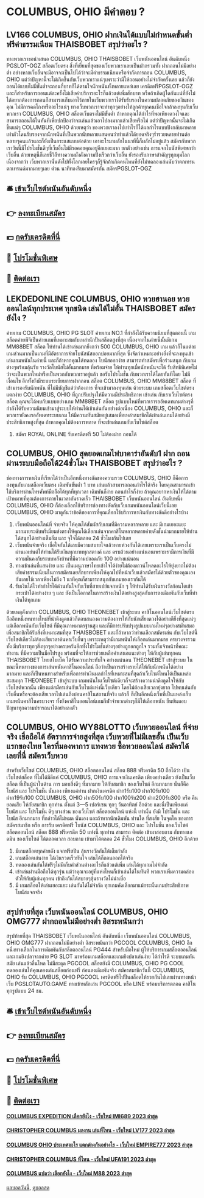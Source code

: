 # COLUMBUS, OHIO มีคำตอบ ?
## LV166 COLUMBUS, OHIO ฝากเงินได้แบบไม่กำหนดขั้นต่ำ ฟรีค่าธรรมเนียม THAISBOBET สรุปว่าอะไร ?
ทางพวกเราขอนำเสนอ COLUMBUS, OHIO THAISBOBET เว็บพนันออนไลน์ อันดับหนึ่ง PGSLOT-OGZ สล็อตเว็บตรง สิ่งที่เยี่ยมที่สุดของเว็บพวกเราเลยเป็นฝากรวมทั้ง ฝากถอนไม่มีอย่างต่ำ อย่างหากเว็บอื่นจะมีอาจจะเป็นไปได้ว่าจะมีค่าธรรมเนียมหรือจำกัดการถอน COLUMBUS, OHIO แต่ว่าปัญหานี้จะไม่เกิดขึ้นกับเว็บพวกเราแน่ๆเพราะว่ามีให้ถอนอย่างไม่จำกัดครั้งเลย แล้วก็ยังถอนได้แบบไม่มีขั้นต่ำจะถอนกี่บาทก็ได้ตามใจนักพนันทั้งหลายแหล่เลย เครดิตฟรีPGSLOT-OGZ และก็สำหรับการถอนแต่ละครั้งไม่เสียค่าบริการอะไรก็แล้วแต่เพิ่มสักบาท หรือถ้าเกิดผู้ใดกันแน่ที่ยังไม่ได้อยากต้องการถอนก็สามารถเก็บเอาไว้ภายในเว็บพวกเราได้รับรับรองในความปลอดภัยของเงินของคุณ ไม่มีการคดโกงหรืออะไรแน่ๆ ทางเว็บพวกเราจะทำทุกๆอย่างให้ลูกค้าทุกคนเชื่อใจกล้าลงทุนกับเว็บพวกเรา COLUMBUS, OHIO สล็อตเว็บตรงไม่มีขั้นต่ำ ถ้าหากคุณได้กำไรที่พอเพียงดวงใจและสามารถถอนได้ในทันทีเพื่อปกป้องว่าจะเล่นแล้วเอาไปลงมากแล้วเสียหรือไม่ แต่ว่าปัญหานั้นจะไม่เกิดขึ้นแน่ๆ COLUMBUS, OHIO ด้วยเหตุว่า ของพวกเราลงไปเท่าไรก็ได้ผลกำไรแบบปังกลับมาหลายเท่าตัวโดนรับรองจากนักพนันที่เป็นพวกนับหลายแสนคนว่าทำแล้วได้ยอดจริงๆร่ำรวยหลายท่านต่อหลายๆคนแล้วและก็ยังเป็นกระแสแบบต่อด้วย เอาอะไรมาผลักในนาทีนี้ก็ผลักไม่อยู่แล้ว สมัครกับพวกเราวันนี้มีโปรโมชั่นดีๆที่เว็บอื่นไม่มีรอคอยคุณอยู่อีกเยอะมาก ยกตัวอย่างเช่น การแจกโบนัสพิเศษกว่าเว็บอื่น ด้วยเหตุนี้ก็เลยชี้วิถีทางความมั่งคั่งความปังเร็วกว่าเว็บอื่น ยังรองรับภาษาสำคัญๆทุกมุมโลก เนื่องจากว่า เว็บพวกเรานั้นดังไปทั้งโลกเลยใครๆก็รู้จักถ้าเกิดคนไหนที่ยังไม่ทดลองเล่นนับว่าตกเทรนตกเทรนด์มากมายๆเลย ด่วน นาทีทองรีบมาสมัครกัน สมัครPGSLOT-OGZ

## 🛎 [เข้าเว็บไซต์พนันอันดับหนึ่ง](https://bit.ly/3SdLNi2)
## 👉 [ลงทะเบียนสมัคร](https://bit.ly/3SdLNi2)
## 💵 [กดรับเครดิตที่นี่](https://bit.ly/3dyRKHj)
## 👑 [โปรโมชั่นพิเศษ](https://bit.ly/3dyRKHj)
## 📱 [ติดต่อเรา](https://bit.ly/3dyRKHj)

## LEKDEDONLINE COLUMBUS, OHIO หวยฮานอย หวยออนไลน์ทุกประเทศ ทุกชนิด เล่นได้ไม่อั้น THAISBOBET สมัครยังไง ?
ค่ายเกม COLUMBUS, OHIO PG SLOT ค่ายเกม NO.1 ที่กำลังได้รับความนิยมที่สุดตอนนี้ เกมสล็อตค่ายพีจีเป็นค่ายเกมที่เหมาะสมกับเหล่านักปั่นสล็อตสูงที่สุด เนื่องจากในค่ายนี้นั้นมีเกม MM88BET สล็อต ให้ท่านได้เข้าเล่นมากยิ่งกว่า 500 COLUMBUS, OHIO เกม แล้วก็ในแต่ละเกมส่วนมากเป็นเกมที่มีอัตราการจ่ายโบนัสนัสออกบ่อยมากที่สุด ซึ่งจัดว่าเหมาะอย่างยิ่งที่จะลงทุนเข้าเล่นเกมพนันในค่ายนี้ และก็ถ้าหากคุณได้ทดลอง
โบนัสออกง่าย สามารถทำสมัครเพื่อร่วมสนุก กับเกมต่างๆพร้อมลุ้นรับ รางวัลโบนัสไม่อั้นมากมาย ที่พร้อมจ่าย ให้ท่านทุกเมื่อนักพนันจะได้ รับสิทธิพิเศษไม่ว่าจะเป็นพวกใหม่หรือเป็นพวกกับพวกเราอยู่แล้ว ขอรับโปรโมชั่น กับพวกเราได้โดยทันทีโดย ไม่มีเงื่อนไข อีกทั้งยังมีระบบระเบียบการฝากถอน สล็อต COLUMBUS, OHIO MM88BET สล็อต ที่เข้ามารองรับนักพนัน ที่ไม่มีบัญชีแต่ว่าต้องการ ที่จะเข้ามาลงทุนเล่น ด้วยระบบ เกมสล็อตเว็บไซต์ตรงแตกง่าย COLUMBUS, OHIO ที่ถูกปรับปรุงให้มีความมีประสิทธิภาพ
เข้าเล่น กับเราเว็บไซต์ตรงสล็อต คุณจะได้พบกับแบบอย่างเกม MM88BET สล็อต รูปแบบใหม่ที่พวกเรารออัพเดทเกมต่างๆที่กำลังได้รับความนิยมเข้ามาสู่ระบบให้ท่านได้เข้าเล่นกันอย่างต่อเนื่อง COLUMBUS, OHIO และก็พวกเรายังคงรออัพเดทระบบเกม ให้มีความทันสมัยอยู่เสมอเพื่อเหล่าสมาชิกได้เข้าเล่นเกมได้อย่างมีประสิทธิภาพสูงที่สุด ถ้าหากคุณไม่ต้องการพลาด ที่จะเข้าเล่นเกมกับเว็บไซต์สล็อต
1. สมัคร ROYAL ONLINE รับเครดิตฟรี 50 ไม่ต้องฝาก ถอนได้

## COLUMBUS, OHIO สุดยอดเกมไพ่บาคาร่าอันดับ1 ฝาก ถอน ผ่านระบบมือถือได้24ชั่วโมง THAISBOBET สรุปว่าอะไร ?
ช่องทางการหาเงินที่เรียกได้ว่าเป็นอีกหนึ่งทางลัดของความรวย COLUMBUS, OHIO ก็คือการลงทุนกับเกมสล็อตเว็บตรง เดิมพันขั้นต่ำ 1 บาท เล่นแล้วสามารถถอนกำไรได้จริง โดยคุณสามารถเข้าใช้บริการผ่านโทรศัพท์มือถือได้ทุกที่ทุกเวลา เดิมพันก็ง่าย ถอนกำไรก็ง่าย ถ้าคุณอยากหาเงินให้ได้ตามเป้าหมายที่คุณต้องการภายในเวลาอันรวดเร็ว THAISBOBET เว็บพนันออนไลน์ อันดับหนึ่ง COLUMBUS, OHIO ก็ต้องเลือกใช้บริการช่องทางลัดกับเว็บเกมพนันออนไลน์เว็บนี้เลย COLUMBUS, OHIO มาดูกันว่าข้อดีของการที่คุณเลือกใช้บริการหาเงินกับทางลัดดีอย่างไรบ้าง
1. เว็บพนันออนไลน์ที่ จ่ายจริง ให้คุณได้สัมผัสกับเกมที่มีความหลากหลาย และ มีเกมเยอะแยะมากมายระดับพรีเมี่ยมส่งตรงให้คุณได้เลือกเล่นจากคาสิโนหลากหลายค่ายดังชั้นนำมากมายให้ท่านได้สนุกได้อย่างเต็มอิ่ม และ จุใจได้ตลอด 24 ชั่วโมงกันไปเลย
2. เว็บพนันจ่ายจริง เชื่อใจกันได้เลยมีความสบายใจแล้วหายห่วงกันได้เลยเพราะเราเป็นเว็บตรงไม่ผ่านเอเย่นต์ให้ท่านได้รับเงินทุกบาททุกสตางค์ และ ครบถ้วนอย่างแน่นอนเพราะเรามีการเงินที่มีความมั่นคงกับระบบหลังบ้านที่มีความปลอดภัย 100 อย่างแน่นอน
3. ทางเข้าเล่นที่แสนง่าย และ เป็นเมนูภาษาไทยเข้าใจได้ง่ายไม่ต้องดาวน์โหลดอะไรให้ยุ่งยากไม่ต้องเสียค่าธรรมเนียมในการสมัครเลยสักบาทเพียงให้คุณไปที่หน้าเว็บแล้วสมัครได้ด้วยตัวของคุณเองกันเลยใช้เวลาเพียงไม่ถึง 1 นาทีคุณก็สามารถสนุกกับเกมของเรากันได้
4. รับเงินได้ไวทำกำไรได้ด่วนทันใจกับเว็บที่สายเปย์แจกหนัก ๆ ให้ท่านได้รับเงินรางวัลก้อนโตเข้ากระเป๋าได้อย่างง่าย ๆ และ ยังเป็นโอกาสในการสร้างเงินได้อย่างสูงสุดกับการลงเดิมพันกับเว็บที่ทำเงินได้ทุกเกม

ด้วยเหตุดังกล่าว COLUMBUS, OHIO THEONEBET เข้าสู่ระบบ คาสิโนออนไลน์เว็บไซต์ตรง ถืออีกหนึ่งหนทางใหม่ที่น่าดึงดูดแล้วก็ตอบสนองความต้องการให้กับนักเสี่ยงดวงได้อย่างดียิ่งที่สุดแน่ๆ แม้เลือกพนันกับเว็บไซต์ ที่มีคุณภาพมาตรฐานสูง และก็มีการปรับปรุงรูปแบบเกมใหม่ๆอย่างสม่ำเสมอ เพื่อสมาชิกได้รับสิ่งที่เหมาะสมที่สุด THAISBOBET และก็ถ้าหากว่าท่านเลือกสมัครเล่น กับเว็บไซต์นี้ เว็บไซต์เดียวไม่ต้องเสียเวลาค้นหาเว็บอื่นๆ เพราะเหตุว่ามีเกมพนันให้เลือกเล่นมากมาย ครบวงจรรวมทั้ง มีบริการทุกๆสิ่งทุกๆอย่างครบครันอีกทั้งโปรโมชั่นต่างๆอย่างถูกอกถูกใจ รวมทั้งเจ้าหน้าที่คณะทำงาน ที่มีความเป็นมือโปรสูง พร้อมที่จะให้การช่วยเหลือคำเสนอแนะต่างๆ ให้กับผู้เล่นทุกคน THAISBOBET ไทยสโบเบ็ต ได้รับความประทับใจ อย่างแน่นอน
THEONEBET เข้าสู่ระบบ ในขณะนี้หนทางของการเล่นพนันคาสิโนออนไลน์ ถือว่าเป็นการสร้างรายได้ให้กับนักพนันได้อย่างมากมาย และก็เป็นหนทางสำหรับเพื่อการทำเงินผลกำไรที่เหมาะสมที่สุดถ้าเว็บไซต์ไหนได้เป็นแหล่งสะสมทุก THEONEBET เข้าสู่ระบบ เกมพนันในเว็บไซต์เดียวก็จะสร้างความน่าดึงดูดใจให้กับเว็บไซต์พวกนั้น เพียงแต่สมัครเล่นกับเว็บไซต์แห่งนี้เว็บเดียว โดยไม่ต้องเสียเวลายุ่งยาก ไปพบเล่นกับเว็บอื่นหรือจะต้องเสียเวลาไปเล่นถึงบ่อนคาสิโนสถานที่จริง แล้วก็ ก็เป็นอีกหนึ่งเว็บที่เป็นแหล่งเก็บเกมพนันคาสิโนครบวงจร ทั้งยังคาสิโนออนไลน์เกมกีฬาจำพวกต่างๆก็มีให้เลือกพนัน ยืนยันตอบปัญหาทุกความปรารถนาได้อย่างลงตัว

## COLUMBUS, OHIO WY88LOTTO เว็บหวยออนไลน์ ที่จ่ายจริง เชื่อถือได้ อัตราการจ่ายสูงที่สุด เว็บหวยที่ไม่มีเลขอั้น เป็นเว็บแรกของไทย ใครที่มองหาการ แทงหวย ซื้อหวยออนไลน์ สมัครได้เลยที่นี่ สมัครเว็บหวย
สำหรับเว็บไซต์ COLUMBUS, OHIO สล็อตออนไลน์ สล็อต 888 ฟรีเครดิต 50 ถือได้ว่า เป้นเว็บไซต์สล็อต ที่ไม่ได้มีดีแค่ COLUMBUS, OHIO การแจกเงินเครดิต เพียงอย่างเดียว ยังเป็นเว็บสล็อต ที่เป็นผู้นำในด้าน การ มอบสิ่งดีๆ ที่มากมาย ให้กับสมาชิก ของเว็บไซต์ อีกมากมาย นั่นก็คือ โบนัส และ โปรโมชั่น นั่นเอง เพียงแค่ท่าน ฝากเงินเครดิต ฝาก1รับ100 ฝาก10รับ100 ฝาก19รับ100 COLUMBUS, OHIO ฝาก50รับ100 ฝาก100รับ200 ฝาก200รับ300 หรือ คืนยอดเสีย ให้กัยสมาชิก ทุกท่าน ตั้งแต่ 3—5 เปอร์เซน ทุกๆ วันอาทิตย์ อีกด้วย และนี่เป็นเพียงแค่ โบนัส และ โปรโมชั่น ดีๆ บางส่วน ของเว็บไซต์ สล็อตออนไลน์ แห่งนี้ เท่านั้น ยังมี โปรโมชั่น และ โบนัส อีกมากมาย ที่กล่าวได้ไม่หมด นั่นเอง และถ้าหากนักเดิมพัน ท่านใด ที่สงสัย ในจุดใด ของการ สมัครสมาชิก หรือ การรับ เครดิตฟรี โบนัส COLUMBUS, OHIO และ โปรโมชั่น ของเว็บไซต์ สล็อตออนไลน์ สล็อต 888 ฟรีเครดิต 50 แห่งนี้ ทุกท่าน สามารถ ติดต่อ เข้ามาสอบถาม กับทางแอดมิน ของเว็บไซต์ ได้ตลอดเวลา สอบถาม เข้ามาได้ตลอด 24 ชั่วโมง COLUMBUS, OHIO อีกด้วย
1. มีเกมสล็อตทุกค่ายดัง แจกฟรีสปิน ลุ้นรางวัลกันได้เต็มกำลัง
2. เกมสล็อตเล่นง่าย ได้เงินรวดเร็วทันใจ เล่นได้ก็ถอนออกได้จริง
3. ทดลองเล่นกันได้ฟรีๆไม่มีเก็บค่าส่วนต่างอะไรก็แล้วแต่เพิ่ม เล่นได้ทุกเกมไม่จำกัด
4. เข้าเล่นผ่านมือถือได้ทุกรุ่น แม้ว่าคุณจะอยู่ที่แห่งไหนก็เข้าเล่นได้ในทันที พวกเราเพิ่มความคล่องตัวให้กับผู้เล่นทุกคน เข้าถึงกันได้สบายๆลุ้นรางวัลไม่น่าเบื่อ
5. มี เกมสล็อตให้เล่นเยอะแยะ เล่นกันได้ไม่จำกัด ทุกเกมคัดเลือกมาแม้กระนั้นเกมประสิทธิภาพโบนัสแจกจริง

## สรุปท้ายที่สุด เว็บพนันออนไลน์ COLUMBUS, OHIO OMG777 ฝากถอนไม่มีอย่างต่ำ อิสระพนันกว่า
สรุปท้ายที่สุด THAISBOBET เว็บพนันออนไลน์ อันดับหนึ่ง เว็บพนันออนไลน์ COLUMBUS, OHIO OMG777 ฝากถอนไม่มีอย่างต่ำ อิสระพนันกว่า PGCOOL COLUMBUS, OHIO อีกหนึ่งทางเลือกในการเดิมพันกับสล็อตออนไลน์ PG444 สำหรับมือใหม่ ผู้ให้บริการเกมสล็อตออนไลน์และเกมยิงปลาจากค่าย PG SLOT มาพร้อมเกมสล็อตและเกมยิงปลาเล่นง่าย ได้กำไรดี ระบบเกมทันสมัย เล่นแล้วลื่นไหล ไม่มีสะดุด PGCOOL สล็อตยังมี COLUMBUS, OHIO PG COOL ทดลองเล่นให้คุณลองเล่นสล็อตก่อนฟรี ก่อนลงเดิมพันจริง สมัครสมาชิกวันนี้ COLUMBUS, OHIO รับ COLUMBUS, OHIO PGCOOL เครดิตฟรีไปปั่นสล็อตให้รวยกันไปเลยผ่านทางหน้าเว็บ PGSLOTAUTO.GAME ทางเข้าหลักเล่น PGCOOL หรือ LINE พร้อมบริการตลอด คาสิโนทุกรูปแบบ 24 ชม.

## 🛎 [เข้าเว็บไซต์พนันอันดับหนึ่ง](https://bit.ly/3SdLNi2)
## 👉 [ลงทะเบียนสมัคร](https://bit.ly/3SdLNi2)
## 💵 [กดรับเครดิตที่นี่](https://bit.ly/3dyRKHj)
## 👑 [โปรโมชั่นพิเศษ](https://bit.ly/3dyRKHj)
## 📱 [ติดต่อเรา](https://bit.ly/3dyRKHj)

#### [COLUMBUS EXPEDITION เลือกยังไง - เว็บใหม่ IMI689 2023 ล่าสุด](https://atom.io/themes/columbus%20expedition%20เลือกยังไง%20-%20เว็บใหม่%20imi689%202023%20ล่าสุด)
#### [CHRISTOPHER COLUMBUS ผลงาน เล่นที่ไหน - เว็บใหม่ LV177 2023 ล่าสุด](https://atom.io/themes/christopher%20columbus%20ผลงาน%20เล่นที่ไหน%20-%20เว็บใหม่%20lv177%202023%20ล่าสุด)
#### [COLUMBUS OHIO ประเทศอะไร แตกต่างกันอย่างไร - เว็บใหม่ EMPIRE777 2023 ล่าสุด](https://atom.io/themes/columbus%20ohio%20ประเทศอะไร%20แตกต่างกันอย่างไร%20-%20เว็บใหม่%20empire777%202023%20ล่าสุด)
#### [CHRISTOPHER COLUMBUS ที่ไหน - เว็บใหม่ UFA191 2023 ล่าสุด](https://atom.io/themes/christopher%20columbus%20ที่ไหน%20-%20เว็บใหม่%20ufa191%202023%20ล่าสุด)
#### [COLUMBUS แปลว่า เลือกยังไง - เว็บใหม่ M88 2023 ล่าสุด](https://atom.io/themes/columbus%20แปลว่า%20เลือกยังไง%20-%20เว็บใหม่%20m88%202023%20ล่าสุด)

[ผลบอลวันนี้](https://siamsport.tv "ผลบอลวันนี้"), [ดูบอลสด](https://siamsport.tv/ดูบอลสด "ดูบอลสด")